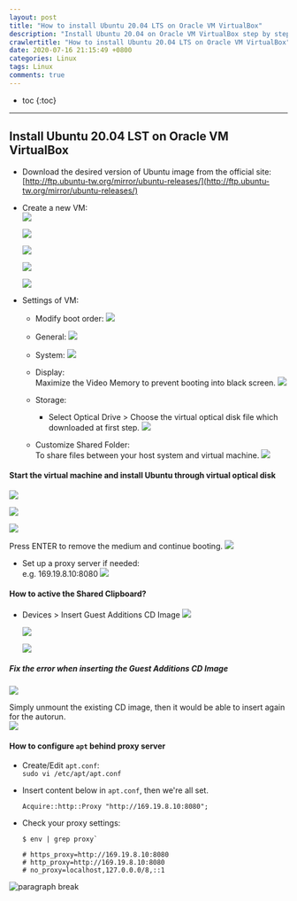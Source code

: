 ```yaml
---
layout: post
title: "How to install Ubuntu 20.04 LTS on Oracle VM VirtualBox"
description: "Install Ubuntu 20.04 on Oracle VM VirtualBox step by step."
crawlertitle: "How to install Ubuntu 20.04 LTS on Oracle VM VirtualBox"
date: 2020-07-16 21:15:49 +0800
categories: Linux
tags: Linux
comments: true
---
```


- toc
{:toc}

---
## Install Ubuntu 20.04 LST on Oracle VM VirtualBox
- Download the desired version of Ubuntu image from the official site:  
  [http://ftp.ubuntu-tw.org/mirror/ubuntu-releases/](http://ftp.ubuntu-tw.org/mirror/ubuntu-releases/)
- Create a new VM:  
  ![](https://i.imgur.com/EFDd4cq.png)

  ![](https://i.imgur.com/eoRzAoL.png)  

  ![](https://i.imgur.com/DGy9NUE.png)

  ![](https://i.imgur.com/DeXCWpr.png)

  ![](https://i.imgur.com/bqrkJjJ.png)

- Settings of VM:
  - Modify boot order:
    ![](https://i.imgur.com/TKFQPPr.png)

  - General:
    ![](https://i.imgur.com/i65sOrx.png)

  - System:
    ![](https://i.imgur.com/mx0E3jw.png)

  - Display:  
    Maximize the Video Memory to prevent booting into black screen.
    ![](https://i.imgur.com/PO4je0P.png)

  - Storage:
    - Select Optical Drive > Choose the virtual optical disk file which downloaded at first step.
  ![](https://i.imgur.com/qaSYAKG.png)

  - Customize Shared Folder:  
    To share files between your host system and virtual machine.
    ![](https://i.imgur.com/pJjc7ug.png)

#### Start the virtual machine and install Ubuntu through virtual optical disk
![](https://i.imgur.com/nmlyzaG.png)

![](https://i.imgur.com/lgNfee0.png)

![](https://i.imgur.com/Rk8t5Du.png)

Press ENTER to remove the medium and continue booting.
![](https://i.imgur.com/pFSGLeH.png)

- Set up a proxy server if needed:  
  e.g. 169.19.8.10:8080
  ![](https://i.imgur.com/x55grHc.png)

#### How to active the Shared Clipboard?
- Devices > Insert Guest Additions CD Image
  ![](https://i.imgur.com/VK1P53D.png)

  ![](https://i.imgur.com/CBSnqbD.png)

  ![](https://i.imgur.com/hZyQIYn.png)

##### Fix the error when inserting the Guest Additions CD Image
![](https://i.imgur.com/K14n1W8.png)

Simply unmount the existing CD image, then it would be able to insert again for the autorun.  
![](https://i.imgur.com/Iz9uS4N.png)

#### How to configure `apt` behind proxy server
- Create/Edit `apt.conf`:  
`sudo vi /etc/apt/apt.conf`  

- Insert content below in `apt.conf`, then we're all set.
  ```
  Acquire::http::Proxy "http://169.19.8.10:8080";
  ```

- Check your proxy settings: 
  ```
  $ env | grep proxy`

  # https_proxy=http://169.19.8.10:8080
  # http_proxy=http://169.19.8.10:8080
  # no_proxy=localhost,127.0.0.0/8,::1
  ```
![paragraph break](https://order-brother.s3-ap-northeast-1.amazonaws.com/paragraph+break/separator-1.png)
